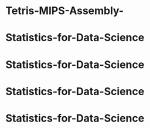# Tetris-MIPS-Assembly-
# Statistics-for-Data-Science
# Statistics-for-Data-Science
# Statistics-for-Data-Science
# Statistics-for-Data-Science
